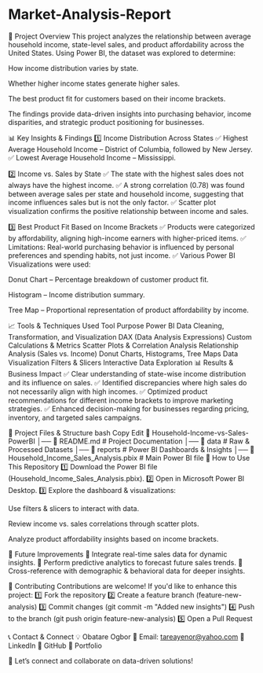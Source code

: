# Market-Analysis-Report
🚀 Project Overview
This project analyzes the relationship between average household income, state-level sales, and product affordability across the United States. Using Power BI, the dataset was explored to determine:

How income distribution varies by state.

Whether higher income states generate higher sales.

The best product fit for customers based on their income brackets.

The findings provide data-driven insights into purchasing behavior, income disparities, and strategic product positioning for businesses.

📊 Key Insights & Findings
1️⃣ Income Distribution Across States
✅ Highest Average Household Income – District of Columbia, followed by New Jersey.
✅ Lowest Average Household Income – Mississippi.

2️⃣ Income vs. Sales by State
✅ The state with the highest sales does not always have the highest income.
✅ A strong correlation (0.78) was found between average sales per state and household income, suggesting that income influences sales but is not the only factor.
✅ Scatter plot visualization confirms the positive relationship between income and sales.

3️⃣ Best Product Fit Based on Income Brackets
✅ Products were categorized by affordability, aligning high-income earners with higher-priced items.
✅ Limitations: Real-world purchasing behavior is influenced by personal preferences and spending habits, not just income.
✅ Various Power BI Visualizations were used:

Donut Chart – Percentage breakdown of customer product fit.

Histogram – Income distribution summary.

Tree Map – Proportional representation of product affordability by income.

📈 Tools & Techniques Used
Tool	Purpose
Power BI	Data Cleaning, Transformation, and Visualization
DAX (Data Analysis Expressions)	Custom Calculations & Metrics
Scatter Plots & Correlation Analysis	Relationship Analysis (Sales vs. Income)
Donut Charts, Histograms, Tree Maps	Data Visualization
Filters & Slicers	Interactive Data Exploration
📊 Results & Business Impact
✅ Clear understanding of state-wise income distribution and its influence on sales.
✅ Identified discrepancies where high sales do not necessarily align with high incomes.
✅ Optimized product recommendations for different income brackets to improve marketing strategies.
✅ Enhanced decision-making for businesses regarding pricing, inventory, and targeted sales campaigns.

📁 Project Files & Structure
bash
Copy
Edit
📂 Household-Income-vs-Sales-PowerBI
│── 📄 README.md  # Project Documentation
│── 📂 data       # Raw & Processed Datasets
│── 📂 reports    # Power BI Dashboards & Insights
│── 📄 Household_Income_Sales_Analysis.pbix  # Main Power BI file
📢 How to Use This Repository
1️⃣ Download the Power BI file (Household_Income_Sales_Analysis.pbix).
2️⃣ Open in Microsoft Power BI Desktop.
3️⃣ Explore the dashboard & visualizations:

Use filters & slicers to interact with data.

Review income vs. sales correlations through scatter plots.

Analyze product affordability insights based on income brackets.

📌 Future Improvements
🔹 Integrate real-time sales data for dynamic insights.
🔹 Perform predictive analytics to forecast future sales trends.
🔹 Cross-reference with demographic & behavioral data for deeper insights.

🤝 Contributing
Contributions are welcome! If you'd like to enhance this project:
1️⃣ Fork the repository
2️⃣ Create a feature branch (feature-new-analysis)
3️⃣ Commit changes (git commit -m "Added new insights")
4️⃣ Push to the branch (git push origin feature-new-analysis)
5️⃣ Open a Pull Request

📞 Contact & Connect
💡 Obatare Ogbor
📧 Email: tareayenor@yahoo.com
🔗 LinkedIn
🔗 GitHub
🔗 Portfolio

🚀 Let’s connect and collaborate on data-driven solutions!
